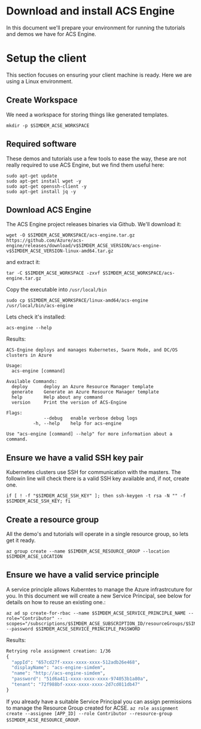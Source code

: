 # Download and install ACS Engine

In this document we'll prepare your environment for running the
tutorials and demos we have for ACS Engine.

# Setup the client

This section focuses on ensuring your client machine is ready. Here we
are using a Linux environment.

## Create Workspace

We need a workspace for storing things like generated templates.

```
mkdir -p $SIMDEM_ACSE_WORKSPACE
```

## Required software

These demos and tutorials use a few tools to ease the way, these are
not really required to use ACS Engine, but we find them useful here:

```
sudo apt-get update
sudo apt-get install wget -y
sudo apt-get openssh-client -y
sudo apt-get install jq -y
```

## Download ACS Engine

The ACS Engine project releases binaries via Github. We'll download
it:

```
wget -O $SIMDEM_ACSE_WORKSPACE/acs-engine.tar.gz https://github.com/Azure/acs-engine/releases/download/v$SIMDEM_ACSE_VERSION/acs-engine-v$SIMDEM_ACSE_VERSION-linux-amd64.tar.gz
```

and extract it:

```
tar -C $SIMDEM_ACSE_WORKSPACE -zxvf $SIMDEM_ACSE_WORKSPACE/acs-engine.tar.gz
```

Copy the executable into `/usr/local/bin`

```
sudo cp $SIMDEM_ACSE_WORKSPACE/linux-amd64/acs-engine /usr/local/bin/acs-engine
```

Lets check it's installed:

```
acs-engine --help
```

Results:

```
ACS-Engine deploys and manages Kubernetes, Swarm Mode, and DC/OS clusters in Azure

Usage:
  acs-engine [command]
  
Available Commands:
  deploy      deploy an Azure Resource Manager template
  generate    Generate an Azure Resource Manager template
  help        Help about any command
  version     Print the version of ACS-Engine
		  
Flags:
	          --debug   enable verbose debug logs
	      -h, --help    help for acs-engine
				  
Use "acs-engine [command] --help" for more information about a command.
```

## Ensure we have a valid SSH key pair

Kubernetes clusters use SSH for communication with the masters. The
followin line will check there is a valid SSH key available and, if
not, create one.

```
if [ ! -f "$SIMDEM_ACSE_SSH_KEY" ]; then ssh-keygen -t rsa -N "" -f $SIMDEM_ACSE_SSH_KEY; fi
```

## Create a resource group

All the demo's and tutorials will operate in a single resource group,
so lets get it ready.

```
az group create --name $SIMDEM_ACSE_RESOURCE_GROUP --location $SIMDEM_ACSE_LOCATION
```

## Ensure we have a valid service principle

A service principle allows Kuberntes to manage the Azure
infrastrcuture for you. In this document we will create a new Service
Principal, see below for details on how to reuse an existing one.:

```
az ad sp create-for-rbac --name $SIMDEM_ACSE_SERVICE_PRINCIPLE_NAME --role="Contributor" --scopes="/subscriptions/$SIMDEM_ACSE_SUBSCRIPTION_ID/resourceGroups/$SIMDEM_ACSE_RESOURCE_GROUP" --password $SIMDEM_ACSE_SERVICE_PRINCIPLE_PASSWORD
```

Results:

```expected_similarity=0.3
Retrying role assignment creation: 1/36
{
  "appId": "657cd27f-xxxx-xxxx-xxxx-512adb26e468",
  "displayName": "acs-engine-simdem",
  "name": "http://acs-engine-simdem",
  "password": "51d6a411-xxxx-xxxx-xxxx-974053b1a80a",
  "tenant": "72f988bf-xxxx-xxxx-xxxx-2d7cd011db47"
}
```

If you already have a suitable Service Principal you can assign
permissions to manage the Resource Group created for ACSE. `az role
assignment create --assignee [APP_ID] --role Contributor
--resource-group $SIMDEM_ACSE_RESOURCE_GROUP`.


